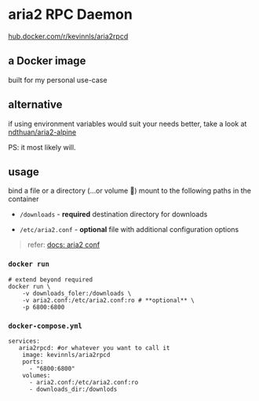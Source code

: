 # aria2 RPC Daemon
[hub.docker.com/r/kevinnls/aria2rpcd](https://hub.docker.com/r/kevinnls/aria2rpcd)

## a Docker image

built for my personal use-case

## alternative
if using environment variables would suit your needs better,
take a look at [ndthuan/aria2-alpine](https://github.com/ndthuan/aria2-alpine)

PS: it most likely will.

## usage


bind a file or a directory (...or volume 🤨) mount to the following paths in the container

- `/downloads` - **required** destination directory for downloads

- `/etc/aria2.conf` - **optional** file with additional configuration options
> refer: [docs: aria2 conf](https://aria2.github.io/manual/en/html/aria2c.html#aria2-conf)

### `docker run`
```
# extend beyond required
docker run \
    -v downloads_foler:/downloads \
    -v aria2.conf:/etc/aria2.conf:ro # **optional** \
    -p 6800:6800
```
### `docker-compose.yml`
```
services:
   aria2rpcd: #or whatever you want to call it
	image: kevinnls/aria2rpcd
	ports:
	  - "6800:6800"
	volumes:
	  - aria2.conf:/etc/aria2.conf:ro
	  - downloads_dir:/downlods
```
